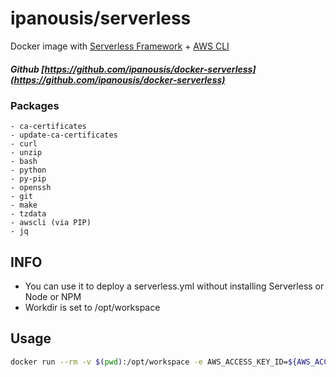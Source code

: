 # ipanousis/serverless

Docker image with [Serverless Framework](https://serverless.com/) + [AWS CLI](https://aws.amazon.com/cli/)

##### Github [https://github.com/ipanousis/docker-serverless](https://github.com/ipanousis/docker-serverless)
 
### Packages
    - ca-certificates 
    - update-ca-certificates
    - curl
    - unzip 
    - bash 
    - python 
    - py-pip 
    - openssh 
    - git 
    - make 
    - tzdata
    - awscli (via PIP)  
    - jq
 
## INFO

- You can use it to deploy a serverless.yml without installing Serverless or Node or NPM
- Workdir is set to /opt/workspace

## Usage

```bash
docker run --rm -v $(pwd):/opt/workspace -e AWS_ACCESS_KEY_ID=${AWS_ACCESS_KEY_ID} -e AWS_SECRET_ACCESS_KEY=${AWS_SECRET_ACCESS_KEY} -e GIT_TOKEN=${GIT_TOKEN} bighealth/serverless deploy
```
